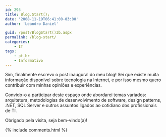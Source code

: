 ```yaml
---
id: 295
title: Blog.Start();
date: '2008-11-19T06:41:00-03:00'
author: 'Leandro Daniel'

guid: /post/BlogStart()3b.aspx
permalink: /blog-start/
categories:
    - IT
tags:
    - pt-br
    - Informativo
---
```


Sim, finalmente escrevo o post inaugural do meu blog! Sei que existe muita informação disponível sobre tecnologia na Internet, e por isso mesmo quero contribuir com minhas opiniões e experiências.

Convido-o a participar deste espaço onde abordarei temas variados: arquitetura, metodologias de desenvolvimento de software, design patterns, .NET, SQL Server e outros assuntos ligados ao cotidiano dos profissionais de TI.
  
Obrigado pela visita, seja bem-vindo(a)!

{% include comments.html %}